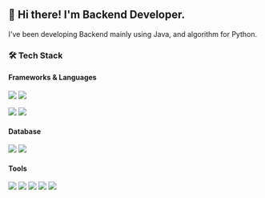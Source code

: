 <h2>
 👋 Hi there! I'm Backend Developer.
</h2>
<td>
 <p>
   I've been developing Backend mainly using Java, and algorithm for Python.
 </p>

 <h3>🛠 Tech Stack</h3>
 <h4>Frameworks & Languages</h4>
 <p>
 <img src="https://img.shields.io/badge/Spring Boot-6DB33F?style=flat&logo=SpringBoot&logoColor=white"/>
 <img src="https://img.shields.io/badge/React.js-61DAFB?style=flat&logo=React&logoColor=white"/>
 </p>
 <p>
 <img src="https://img.shields.io/badge/JAVA-007396?style=flat&logo=java&logoColor=white">
 <img src="https://img.shields.io/badge/Python-3776AB?style=flat&logo=Python&logoColor=white"/>
 </p>
 <h4>Database</h4>
 <p>
 <img src="https://img.shields.io/badge/MySQL-4479A1?style=flat&logo=MySQL&logoColor=white"/>
 <img src="https://img.shields.io/badge/MariaDB-003545?style=flat&logo=MariaDB&logoColor=white"/>
 </p>
 <h4>Tools</h4>
 <p>
 <img src="https://img.shields.io/badge/Git-F05032?style=flat&logo=Git&logoColor=white"/>
 <img src="https://img.shields.io/badge/Visual Studio Code-007ACC?style=flat&logo=Visual Studio Code&logoColor=white"/>
 <img src="https://img.shields.io/badge/IntelliJ IDEA-E74536?style=flat&logo=IntelliJ IDEA&logoColor=white"/>
 <img src="https://img.shields.io/badge/PyCharm-00D564?style=flat&logo=PyCharm&logoColor=white"/>
 <img src="https://img.shields.io/badge/WebStorm-036CB5?style=flat&logo=WebStorm&logoColor=white"/>
 </p>

 <p>
